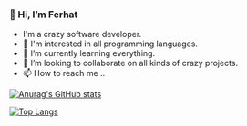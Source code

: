 ### 👋 Hi, I’m Ferhat
- I'm a crazy software developer.
- 👀 I'm interested in all programming languages.
- 🌱 I’m currently learning everything.
- 💞️ I’m looking to collaborate on all kinds of crazy projects.
- 📫 How to reach me ..


[![Anurag's GitHub stats](https://github-readme-stats.vercel.app/api?username=HoOuouinKyouma)](https://github.com/HoOuouinKyouma/github-readme-stats)

[![Top Langs](https://github-readme-stats.vercel.app/api/top-langs/?username=HoOuouinKyouma&langs_count=10)](https://github.com/HoOuouinKyouma/github-readme-stats)
